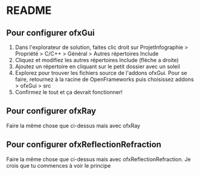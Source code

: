 # README #

## Pour configurer ofxGui ##

1. Dans l'explorateur de solution, faites clic droit sur ProjetInfographie > Propriété > C/C++ > Général > Autres répertoires Include
1. Cliquez et modifiez les autres répertoires Include (flèche a droite)
1. Ajoutez un répertoire en cliquant sur le petit dossier avec un soleil
1. Explorez pour trouver les fichiers source de l'addons ofxGui. Pour se faire, retournez à la racine de OpenFrameworks puis choisissez addons > ofxGui > src
1. Confirmez le tout et ça devrait fonctionner!

## Pour configurer ofxRay ##

Faire la même chose que ci-dessus mais avec ofxRay

## Pour configurer ofxReflectionRefraction ##

Faire la même chose que ci-dessus mais avec ofxReflectionRefraction. Je crois que tu commences à voir le principe